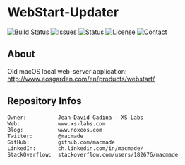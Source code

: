 WebStart-Updater
================

[![Build Status](https://img.shields.io/travis/macmade/WebStart-Updater.svg?branch=master&style=flat)](https://travis-ci.org/macmade/WebStart-Updater)
[![Issues](http://img.shields.io/github/issues/macmade/WebStart-Updater?style=flat)](https://github.com/macmade/WebStart-Updater/issues)
![Status](https://img.shields.io/badge/status-inactive-lightgray.svg?style=flat)
![License](https://img.shields.io/badge/license-none-lightgray.svg?style=flat)
[![Contact](https://img.shields.io/badge/contact-@macmade-blue.svg?style=flat)](https://twitter.com/macmade)

About
-----

Old macOS local web-server application:  
http://www.eosgarden.com/en/products/webstart/

Repository Infos
----------------

    Owner:			Jean-David Gadina - XS-Labs
    Web:			www.xs-labs.com
    Blog:			www.noxeos.com
    Twitter:		@macmade
    GitHub:			github.com/macmade
    LinkedIn:		ch.linkedin.com/in/macmade/
    StackOverflow:	stackoverflow.com/users/182676/macmade
